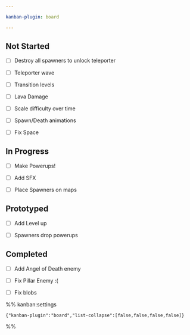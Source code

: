 ```yaml
---

kanban-plugin: board

---
```


## Not Started

- [ ] Destroy all spawners to unlock teleporter
- [ ] Teleporter wave
- [ ] Transition levels
- [ ] Lava Damage
- [ ] Scale difficulty over time
- [ ] Spawn/Death animations
- [ ] Fix Space


## In Progress

- [ ] Make Powerups!
- [ ] Add SFX
- [ ] Place Spawners on maps


## Prototyped

- [ ] Add Level up
- [ ] Spawners drop powerups


## Completed

- [ ] Add Angel of Death enemy
- [ ] Fix Pillar Enemy :(
- [ ] Fix blobs




%% kanban:settings
```
{"kanban-plugin":"board","list-collapse":[false,false,false,false]}
```
%%